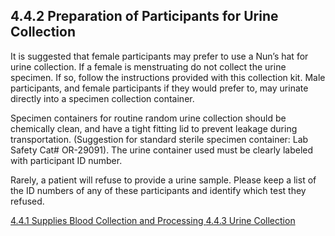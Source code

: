 ## 4.4.2 Preparation of Participants for Urine Collection

It is suggested that female participants may prefer to use a Nun’s hat for urine collection. If a female is menstruating do not collect the urine specimen.  If so, follow the instructions provided with this collection kit. Male participants, and female participants if they would prefer to, may urinate directly into a specimen collection container.

Specimen containers for routine random urine collection should be chemically clean, and have a tight fitting lid to prevent leakage during transportation.  (Suggestion for standard sterile specimen container:  Lab Safety Cat# OR-29091).  The urine container used must be clearly labeled with participant ID number.

Rarely, a patient will refuse to provide a urine sample.  Please keep a list of the ID numbers   of any of these participants and identify which test they refused.


<div class="center">
<div class="btn-group">
  <a href=":pages_path:/manuals/blood-collection-processing/4-04-01-supplies.md" class="btn btn-default">
    <span class="glyphicon glyphicon-chevron-left"></span>
    4.4.1 Supplies
  </a>

  <a href=":pages_path:/manuals/blood-collection-processing" class="btn btn-default">
    <span class="glyphicon glyphicon-chevron-up"></span>
    Blood Collection and Processing
  </a>

  <a href=":pages_path:/manuals/blood-collection-processing/4-04-03-urine-collection.md" class="btn btn-success">
    4.4.3 Urine Collection
    <span class="glyphicon glyphicon-chevron-right"></span>
  </a>
</div>
</div>

